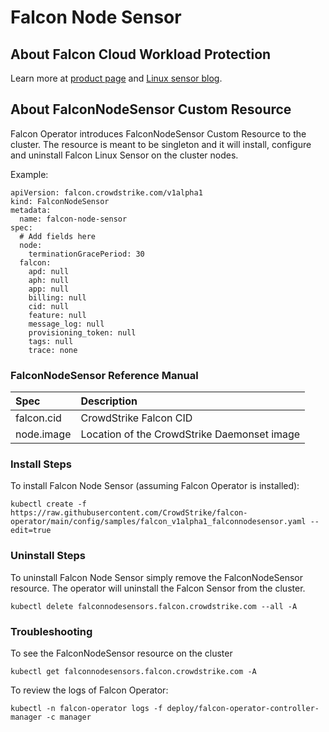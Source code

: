 # Falcon Node Sensor

## About Falcon Cloud Workload Protection

Learn more at [product page](https://www.crowdstrike.co.uk/cloud-security-products/falcon-cloud-workload-protection/) and [Linux sensor blog](https://www.crowdstrike.com/blog/tech-center/linux-protection/).

## About FalconNodeSensor Custom Resource
Falcon Operator introduces FalconNodeSensor Custom Resource to the cluster. The resource is meant to be singleton and it will install, configure and uninstall Falcon Linux Sensor on the cluster nodes.

Example:
```
apiVersion: falcon.crowdstrike.com/v1alpha1
kind: FalconNodeSensor
metadata:
  name: falcon-node-sensor
spec:
  # Add fields here
  node:
    terminationGracePeriod: 30
  falcon:
    apd: null
    aph: null
    app: null
    billing: null
    cid: null
    feature: null
    message_log: null
    provisioning_token: null
    tags: null
    trace: none
```

### FalconNodeSensor Reference Manual

| Spec                                | Description                                                                                                                               |
| :---------------------------------- | :---------------------------------------------------------------------------------------------------------------------------------------- |
| falcon.cid                          | CrowdStrike Falcon CID                                                                                                                    |
| node.image                          | Location of the CrowdStrike Daemonset image                                                                                               |

### Install Steps
To install Falcon Node Sensor (assuming Falcon Operator is installed):
```
kubectl create -f https://raw.githubusercontent.com/CrowdStrike/falcon-operator/main/config/samples/falcon_v1alpha1_falconnodesensor.yaml --edit=true
```

### Uninstall Steps
To uninstall Falcon Node Sensor simply remove the FalconNodeSensor resource. The operator will uninstall the Falcon Sensor from the cluster.

```
kubectl delete falconnodesensors.falcon.crowdstrike.com --all -A
```

### Troubleshooting

To see the FalconNodeSensor resource on the cluster
```
kubectl get falconnodesensors.falcon.crowdstrike.com -A
```

To review the logs of Falcon Operator:
```
kubectl -n falcon-operator logs -f deploy/falcon-operator-controller-manager -c manager
```
